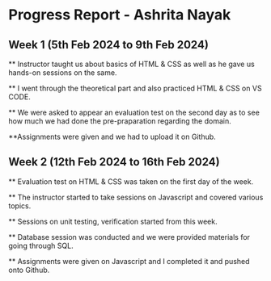 # Progress Report - Ashrita Nayak

## Week 1 (5th Feb 2024 to 9th  Feb 2024)
** Instructor taught us about basics of HTML & CSS as well as he gave us hands-on sessions on the same.

** I went through the theoretical part and also practiced HTML & CSS on VS CODE.

** We were asked to appear an evaluation test on the second day as to see how much we had done the pre-praparation regarding the domain.

**Assignments were given and we had to upload it on Github. 

## Week 2 (12th Feb 2024 to 16th Feb 2024)
** Evaluation test on HTML & CSS was taken on the first day of the week. 

** The instructor started to take sessions on Javascript and covered various topics.

** Sessions on unit testing, verification started from this week.

** Database session was conducted and we were provided materials for going through SQL.

** Assignments were given on Javascript and I completed it and pushed onto Github.

